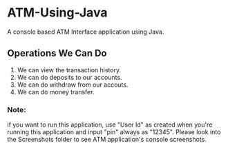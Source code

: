 # ATM-Using-Java
A console based ATM Interface application using Java.

## Operations We Can Do
  1. We can view the transaction history.
  2. We can do deposits to our accounts.
  3. We can do withdraw from our accouts.
  4. We can do money transfer.

### Note:
  if you want to run this application, use "User Id" as created when you're running this application and input "pin" always as "12345".
  Please look into the Screenshots folder to see ATM application's console screenshots. 
